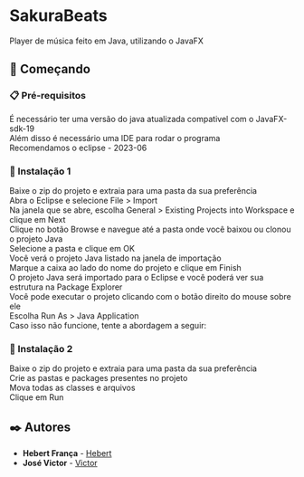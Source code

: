 # SakuraBeats
Player de música feito em Java, utilizando o JavaFX
## 🚀 Começando
### 📋 Pré-requisitos
É necessário ter uma versão do java atualizada compativel com o JavaFX-sdk-19<br>
Além disso é necessário uma IDE para rodar o programa<br>
Recomendamos o eclipse - 2023-06
### 🔧 Instalação 1
Baixe o zip do projeto e extraia para uma pasta da sua preferência<br>
Abra o Eclipse e selecione File > Import<br>
Na janela que se abre, escolha General > Existing Projects into Workspace e clique em Next<br>
Clique no botão Browse e navegue até a pasta onde você baixou ou clonou o projeto Java<br>
Selecione a pasta e clique em OK<br>
Você verá o projeto Java listado na janela de importação<br>
Marque a caixa ao lado do nome do projeto e clique em Finish<br>
O projeto Java será importado para o Eclipse e você poderá ver sua estrutura na Package Explorer <br>
Você pode executar o projeto clicando com o botão direito do mouse sobre ele<br>
Escolha Run As > Java Application<br>
Caso isso não funcione, tente a abordagem a seguir:
### 🔧 Instalação 2
Baixe o zip do projeto e extraia para uma pasta da sua preferência<br>
Crie as pastas e packages presentes no projeto<br>
Mova todas as classes e arquivos<br>
Clique em Run
## ✒️ Autores
* **Hebert França** - [Hebert](https://github.com/devHebertfst)
* **José Victor** - [Victor](https://github.com/josevictorn)
